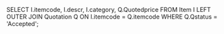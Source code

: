 SELECT I.itemcode, I.descr, I.category, Q.Quotedprice
FROM Item I
LEFT OUTER JOIN Quotation Q ON I.itemcode = Q.itemcode WHERE Q.Qstatus = 'Accepted';